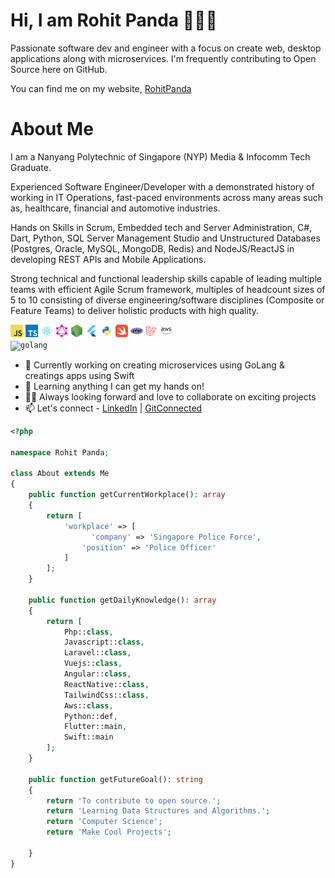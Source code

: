 # Hi, I am Rohit Panda 👨🏼‍💻

Passionate software dev and engineer with a focus on create web, desktop applications along with microservices. I'm frequently contributing to Open Source here on GitHub.

You can find me on my website, [RohitPanda](http://rohitpanda.com/)

# About Me
I am a Nanyang Polytechnic of Singapore (NYP) Media & Infocomm Tech Graduate.

Experienced Software Engineer/Developer with a demonstrated history of working in IT Operations, fast-paced environments across many areas such as, healthcare, financial and automotive industries. 

Hands on Skills in Scrum, Embedded tech and Server Administration, C#, Dart, Python, SQL Server Management Studio and Unstructured Databases (Postgres, Oracle, MySQL, MongoDB, Redis) and NodeJS/ReactJS in developing REST APIs and Mobile Applications. 

Strong technical and functional leadership skills capable of leading multiple teams with efficient Agile Scrum framework, multiples of headcount sizes of 5 to 10 consisting of diverse engineering/software disciplines (Composite or Feature Teams) to deliver holistic products with high quality.

<code><img height="20" alt="javascript" src="https://raw.githubusercontent.com/github/explore/80688e429a7d4ef2fca1e82350fe8e3517d3494d/topics/javascript/javascript.png"></code>
<code><img height="20" alt="typescript" src="https://raw.githubusercontent.com/github/explore/80688e429a7d4ef2fca1e82350fe8e3517d3494d/topics/typescript/typescript.png"></code>
<code><img height="20" alt="react" src="https://raw.githubusercontent.com/github/explore/80688e429a7d4ef2fca1e82350fe8e3517d3494d/topics/react/react.png"></code>
<code><img height="20" alt="graphql" src="https://raw.githubusercontent.com/github/explore/5c058a388828bb5fde0bcafd4bc867b5bb3f26f3/topics/graphql/graphql.png"></code>
<code><img height="20" alt="nodejs" src="https://raw.githubusercontent.com/github/explore/80688e429a7d4ef2fca1e82350fe8e3517d3494d/topics/nodejs/nodejs.png"></code>
<code><img height="20" alt="flutter" src="https://raw.githubusercontent.com/github/explore/80688e429a7d4ef2fca1e82350fe8e3517d3494d/topics/flutter/flutter.png"></code>
<code><img height="20" alt="python" src="https://raw.githubusercontent.com/github/explore/80688e429a7d4ef2fca1e82350fe8e3517d3494d/topics/python/python.png"></code>
<code><img height="20" alt="swift" src="https://raw.githubusercontent.com/github/explore/80688e429a7d4ef2fca1e82350fe8e3517d3494d/topics/swift/swift.png"></code>
<code><img height="20" alt="php" src="https://raw.githubusercontent.com/github/explore/5c058a388828bb5fde0bcafd4bc867b5bb3f26f3/topics/php/php.png"></code>
<code><img height="20" alt="laravel" src="https://raw.githubusercontent.com/github/explore/80688e429a7d4ef2fca1e82350fe8e3517d3494d/topics/laravel/laravel.png"></code>
<code><img height="20" alt="aws" src="https://raw.githubusercontent.com/github/explore/80688e429a7d4ef2fca1e82350fe8e3517d3494d/topics/aws/aws.png"></code>    
<code><img height="20" alt="golang" src="[https://raw.githubusercontent.com/github/explore/80688e429a7d4ef2fca1e82350fe8e3517d3494d/topics/golang/golang.png](https://www.google.com/imgres?imgurl=https%3A%2F%2Fupload.wikimedia.org%2Fwikipedia%2Fcommons%2Fthumb%2F0%2F05%2FGo_Logo_Blue.svg%2F1200px-Go_Logo_Blue.svg.png&imgrefurl=https%3A%2F%2Fen.wikipedia.org%2Fwiki%2FGo_(programming_language)&tbnid=XOU6IlN5endOyM&vet=12ahUKEwifrJKosdD7AhWkgGMGHXbKCfcQMygCegUIARDjAQ..i&docid=eHsQznKDrM63-M&w=1200&h=451&q=golang%20&ved=2ahUKEwifrJKosdD7AhWkgGMGHXbKCfcQMygCegUIARDjAQ)"></code>    

- 🔭 Currently working on creating microservices using GoLang & creatings apps using Swift
- 🌱 Learning anything I can get my hands on!
- 👯‍♀️ Always looking forward and love to collaborate on exciting projects
- 📫 Let's connect - [LinkedIn](https://www.linkedin.com/in/rohit-panda/) | [GitConnected](https://gitconnected.com/roh00t)

    


```php
<?php

namespace Rohit Panda;

class About extends Me
{
    public function getCurrentWorkplace(): array
    {
        return [
            'workplace' => [
                  'company' => 'Singapore Police Force',
                'position' => 'Police Officer'         
            ]
        ];
    }

    public function getDailyKnowledge(): array
    {
        return [
            Php::class,
            Javascript::class,
            Laravel::class,
            Vuejs::class,
            Angular::class,
            ReactNative::class,
            TailwindCss::class,
            Aws::class,
            Python::def,
            Flutter::main,
            Swift::main
        ];
    }

    public function getFutureGoal(): string
    {
        return 'To contribute to open source.';
        return 'Learning Data Structures and Algorithms.';
        return 'Computer Science';
        return 'Make Cool Projects';
        
    }
}
```
